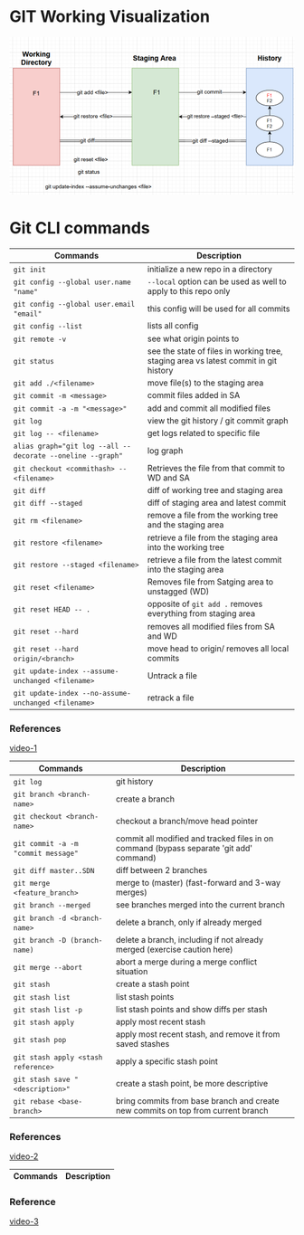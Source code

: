 # GIT Working Visualization

<img src="./images/git_working_1.png" alt="drawing" style="width:700px;"/>
 


# Git CLI commands 

| Commands                                                   | Description                                                                          |
|------------------------------------------------------------|--------------------------------------------------------------------------------------|
| `git init`                                                 | initialize a new repo in a directory                                                 |
| `git config --global user.name "name"`                     | `--local` option can be used as well to apply to this repo only                      |
| `git config --global user.email "email"`                   | this config will be used for all commits                                             |
| `git config --list`                                        | lists all config                                                                     |
| `git remote -v`                                            | see what origin points to                                                            |
| `git status`                                               | see the state of files in working tree, staging area vs latest commit in git history |
| `git add ./<filename>`                                     | move file(s) to the staging area                                                     |
| `git commit -m <message>`                                  | commit files added in SA                                                             |
| `git commit -a -m "<message>"`                             | add and commit all modified files                                                    |
| `git log `                                                 | view the git history / git commit graph                                              |
| `git log -- <filename>`                                    | get logs related to specific file                                                    |
| `alias graph="git log --all --decorate --oneline --graph"` | log graph                                                                            |
| `git checkout <commithash> -- <filename>`                  | Retrieves the file from that commit to WD and SA                                     
| `git diff`                                                 | diff of working tree and staging area                                                |
| `git diff --staged`                                        | diff of staging area and latest commit                                               |
| `git rm <filename>`                                        | remove a file from the working tree and the staging area                             |
| `git restore <filename>`                                   | retrieve a file from the staging area into the working tree                          |
| `git restore --staged <filename>`                          | retrieve a file from the latest commit into the staging area                         |
| `git reset <filename>`                                     | Removes file from Satging area to unstagged (WD)                                     |
| `git reset HEAD -- .`                                      | opposite of `git add .` removes everything from staging area                         |
| `git reset --hard`                                         | removes all modified files from SA and WD                                            |
| `git reset --hard origin/<branch>`                         | move head to origin/<branch> removes all local commits |
| `git update-index --assume-unchanged <filename>`           | Untrack a file                                                                       |
| `git update-index --no-assume-unchanged <filename>`        | retrack a file                                                                       |
                         

### References
[video-1](https://www.youtube.com/watch?v=uR6G2v_WsRA&t=867s)<br>



| Commands                            | Description                                                                             |
|-------------------------------------|-----------------------------------------------------------------------------------------|
| `git log`                           | git history                                                                             |
| `git branch <branch-name>`          | create a branch                                                                         |
| `git checkout <branch-name> `       | checkout a branch/move head pointer                                                     |
| `git commit -a -m "commit message"` | commit all modified and tracked files in on command (bypass separate 'git add' command) |
| `git diff master..SDN `             | diff between 2 branches                                                                 |
| `git merge <feature_branch> `       | merge <feature-branch> to <current> (master) (fast-forward and 3-way merges)            |
| `git branch --merged `              | see branches merged into the current branch                                             |
| `git branch -d <branch-name>`       | delete a branch, only if already merged                                                 |
| `git branch -D (branch-name) `      | delete a branch, including if not already merged (exercise caution here)                |
| `git merge --abort `                | abort a merge during a merge conflict situation                                         |
| `git stash`                         | create a stash point                                                                    |
| `git stash list`                    | list stash points                                                                       |
| `git stash list -p `                | list stash points and show diffs per stash                                              |
| `git stash apply `                  | apply most recent stash                                                                 |
| `git stash pop `                    | apply most recent stash, and remove it from saved stashes                               |
| `git stash apply <stash reference>` | apply a specific stash point                                                            |
| `git stash save "<description>"`    | create a stash point, be more descriptive                                               |
| `git rebase <base-branch>`          | bring commits from base branch and create new commits on top from current branch        |
  

  
### References
[video-2](https://www.youtube.com/watch?v=uR6G2v_WsRA&t=867s)<br>


|Commands| Description|
|--------|------------|





### Reference
[video-3](https://www.youtube.com/watch?v=uR6G2v_WsRA&t=867s)              


